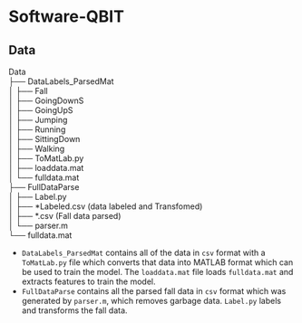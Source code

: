 # Software-QBIT

## Data
Data  <br />
├── DataLabels_ParsedMat <br />
│   ├── Fall <br />
│   ├── GoingDownS <br />
│   ├── GoingUpS <br />
│   ├── Jumping <br />
│   ├── Running <br />
│   ├── SittingDown <br />
│   ├── Walking <br />
│   ├── ToMatLab.py <br />
│	  ├── loaddata.mat <br />
│   └── fulldata.mat <br />
├── FullDataParse <br />
│   ├── Label.py <br />
│   ├── \*Labeled.csv (data labeled and Transfomed) <br />
│   ├── \*.csv (Fall data parsed) <br />
│   └── parser.m <br />
└── fulldata.mat <br />

 - `DataLabels_ParsedMat` contains all of the data in `csv` format with a `ToMatLab.py` file which converts that data into MATLAB format which can be used to train the model. The `loaddata.mat` file loads `fulldata.mat` and extracts features to train the model.
 - `FullDataParse` contains all the parsed fall data in `csv` format which was generated by `parser.m`, which removes garbage data. `Label.py` labels and transforms the fall data.
